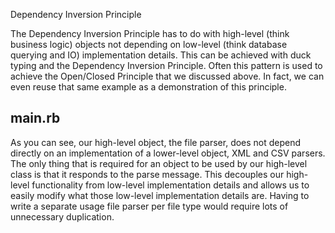 Dependency Inversion Principle

The Dependency Inversion Principle has to do with high-level (think business logic) 
objects not depending on low-level (think database querying and IO) implementation details. 
This can be achieved with duck typing and the Dependency Inversion Principle. 
Often this pattern is used to achieve the Open/Closed Principle that we discussed above.
In fact, we can even reuse that same example as a demonstration of this principle.

## main.rb

As you can see, our high-level object, the file parser, does not depend directly on an implementation of a lower-level object, XML and CSV parsers. 
The only thing that is required for an object to be used by our high-level class is that it responds to the parse message. 
This decouples our high-level functionality from low-level implementation details and allows us to easily modify 
what those low-level implementation details are. 
Having to write a separate usage file parser per file type would require lots of unnecessary duplication.

